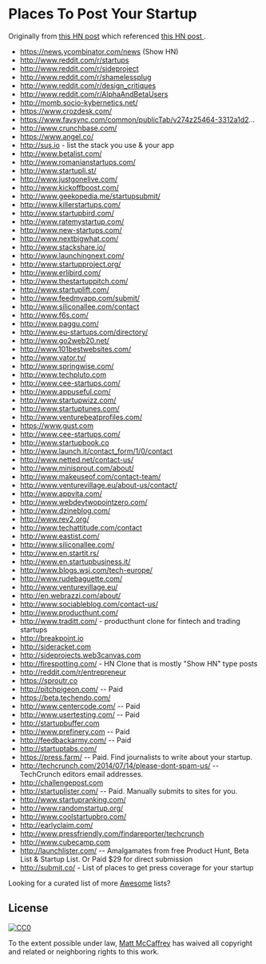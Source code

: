 # Places To Post Your Startup

Originally from [this HN post](https://news.ycombinator.com/item?id=7248460) which referenced [this HN post ](https://news.ycombinator.com/item?id=6492109).

* https://news.ycombinator.com/news (Show HN)
* http://www.reddit.com/r/startups
* http://www.reddit.com/r/sideproject
* http://www.reddit.com/r/shamelessplug
* http://www.reddit.com/r/design_critiques
* http://www.reddit.com/r/AlphaAndBetaUsers
* http://momb.socio-kybernetics.net/
* https://www.crozdesk.com/
* https://www.favsync.com/common/publicTab/v274z25464-3312a1d2...
* http://www.crunchbase.com/
* https://www.angel.co/
* http://sus.io - list the stack you use & your app
* http://www.betalist.com/
* http://www.romanianstartups.com/
* http://www.startupli.st/
* http://www.justgonelive.com/
* http://www.kickoffboost.com/
* http://www.geekopedia.me/startupsubmit/
* http://www.killerstartups.com/
* http://www.startupbird.com/
* http://www.ratemystartup.com/
* http://www.new-startups.com/
* http://www.nextbigwhat.com/
* http://www.stackshare.io/
* http://www.launchingnext.com/
* http://www.startupproject.org/
* http://www.erlibird.com/
* http://www.thestartuppitch.com/
* http://www.startuplift.com/
* http://www.feedmyapp.com/submit/
* http://www.siliconallee.com/contact
* http://www.f6s.com/
* http://www.paggu.com/
* http://www.eu-startups.com/directory/
* http://www.go2web20.net/
* http://www.101bestwebsites.com/
* http://www.vator.tv/
* http://www.springwise.com/
* http://www.techpluto.com
* http://www.cee-startups.com/
* http://www.appuseful.com/
* http://www.startupwizz.com/
* http://www.startuptunes.com/
* http://www.venturebeatprofiles.com/
* https://www.gust.com
* http://www.cee-startups.com/
* http://www.startupbook.co
* http://www.launch.it/contact_form/1/0/contact
* http://www.netted.net/contact-us/
* http://www.minisprout.com/about/
* http://www.makeuseof.com/contact-team/
* http://www.venturevillage.eu/about-us/contact/
* http://www.appvita.com/
* http://www.webdevtwopointzero.com/
* http://www.dzineblog.com/
* http://www.rev2.org/
* http://www.techattitude.com/contact
* http://www.eastist.com/
* http://www.siliconallee.com/
* http://www.en.startit.rs/
* http://www.en.startupbusiness.it/
* http://www.blogs.wsj.com/tech-europe/
* http://www.rudebaguette.com/
* http://www.venturevillage.eu/
* http://en.webrazzi.com/about/
* http://www.sociableblog.com/contact-us/
* http://www.producthunt.com/
* http://www.traditt.com/ - producthunt clone for fintech and trading startups
* http://breakpoint.io
* http://sideracket.com
* http://sideprojects.web3canvas.com
* http://firespotting.com/ - HN Clone that is mostly "Show HN" type posts
* http://reddit.com/r/entrepreneur
* https://sproutr.co
* http://pitchpigeon.com/ -- Paid
* https://beta.techendo.com/
* http://www.centercode.com/ -- Paid
* http://www.usertesting.com/ -- Paid
* http://startupbuffer.com
* http://www.prefinery.com -- Paid
* http://feedbackarmy.com/ -- Paid
* http://startuptabs.com/
* https://press.farm/ -- Paid. Find journalists to write about your startup.
* http://techcrunch.com/2014/07/14/please-dont-spam-us/ -- TechCrunch editors email addresses.
* http://challengepost.com
* http://startuplister.com/  -- Paid. Manually submits to sites for you.
* http://www.startupranking.com/
* http://www.randomstartup.org/
* http://www.coolstartupbro.com/
* http://earlyclaim.com/
* http://www.pressfriendly.com/findareporter/techcrunch
* http://www.cubecamp.com
* http://launchlister.com/ -- Amalgamates from free Product Hunt, Beta List & Startup List. Or Paid $29 for direct submission
* http://submit.co/ - List of places to get press coverage for your startup

Looking for a curated list of more [Awesome](https://github.com/sindresorhus/awesome) lists?

## License

[![CC0](http://i.creativecommons.org/p/zero/1.0/88x31.png)](http://creativecommons.org/publicdomain/zero/1.0/)

To the extent possible under law, [Matt McCaffrey](http://www.mattmccaffrey.com/) has waived all copyright and related or neighboring rights to this work.
